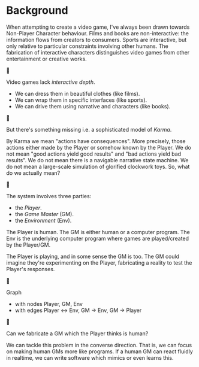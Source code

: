 # Background

When attempting to create a video game,
I've always been drawn towards Non-Player Character behaviour.
Films and books are non-interactive: the information flows from creators to consumers.
Sports are interactive, but only relative to particular constraints involving other humans.
The fabrication of interactive characters distinguishes video games from other entertainment or creative works.

🚧

Video games lack _interactive depth_.
- We can dress them in beautiful clothes (like films).
- We can wrap them in specific interfaces (like sports).
- We can drive them using narrative and characters (like books).

🚧

But there's something missing i.e. a sophisticated model of _Karma_.

By Karma we mean "actions have consequences".
More precisely, those actions either made by the Player or somehow known by the Player.
We do not mean "good actions yield good results" and "bad actions yield bad results".
We do not mean there is a navigable narrative state machine.
We do not mean a large-scale simulation of glorified clockwork toys.
So, what do we actually mean?

🚧

The system involves three parties:
- the _Player_.
- the _Game Master_ (GM).
- the _Environment_ (Env).

The Player is human.
The GM is either human or a computer program.
The Env is the underlying computer program where games are played/created by the Player/GM.

The Player is playing, and in some sense the GM is too.
The GM could imagine they're experimenting on the Player, fabricating a reality to test the Player's responses.

🚧

Graph
- with nodes Player, GM, Env
- with edges Player <-> Env, GM -> Env, GM -> Player

🚧

Can we fabricate a GM which the Player thinks is human?

We can tackle this problem in the converse direction.
That is, we can focus on making human GMs more like programs.
If a human GM can react fluidly in realtime, we can write software which mimics or even learns this.
